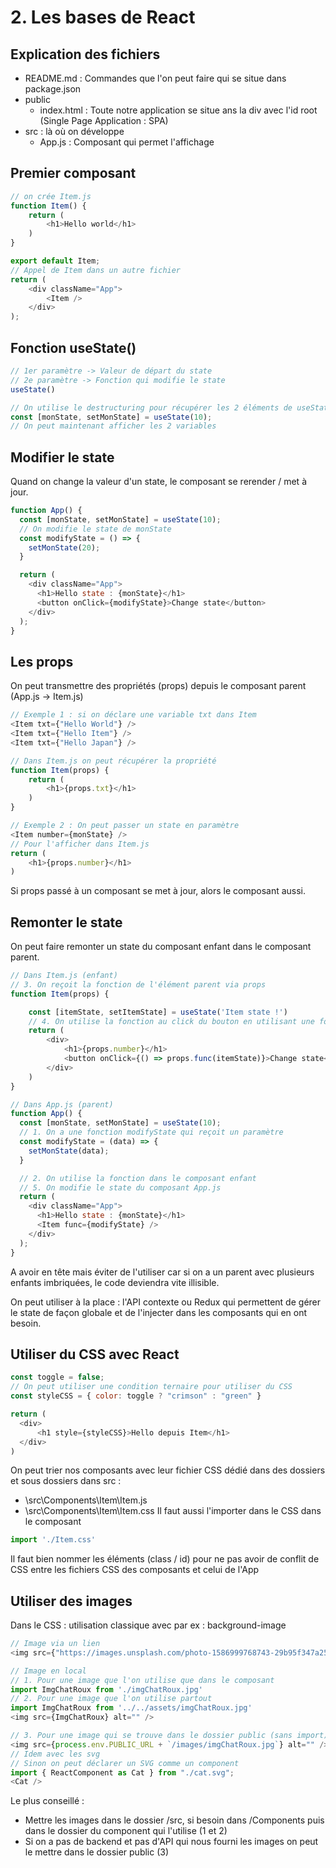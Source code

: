 # 2. Les bases de React

## Explication des fichiers
- README.md : Commandes que l'on peut faire qui se situe dans package.json
- public
    - index.html : Toute notre application se situe ans la div avec l'id root (Single Page Application : SPA)
- src : là où on développe
    - App.js : Composant qui permet l'affichage

## Premier composant
```js
// on crée Item.js
function Item() {
    return (
        <h1>Hello world</h1>
    )
}

export default Item;
// Appel de Item dans un autre fichier
return (
    <div className="App">
        <Item />
    </div>
);
```

## Fonction useState()
```js
// 1er paramètre -> Valeur de départ du state
// 2e paramètre -> Fonction qui modifie le state
useState()

// On utilise le destructuring pour récupérer les 2 éléments de useState
const [monState, setMonState] = useState(10);
// On peut maintenant afficher les 2 variables
```

## Modifier le state
Quand on change la valeur d'un state, le composant se rerender / met à jour.
```js
function App() {
  const [monState, setMonState] = useState(10);
  // On modifie le state de monState
  const modifyState = () => {
    setMonState(20);
  }

  return (
    <div className="App">
      <h1>Hello state : {monState}</h1>
      <button onClick={modifyState}>Change state</button>
    </div>
  );
}
```

## Les props
On peut transmettre des propriétés (props) depuis le composant parent (App.js -> Item.js)
```js
// Exemple 1 : si on déclare une variable txt dans Item
<Item txt={"Hello World"} />
<Item txt={"Hello Item"} />
<Item txt={"Hello Japan"} />

// Dans Item.js on peut récupérer la propriété
function Item(props) {
    return (
        <h1>{props.txt}</h1>
    )
}

// Exemple 2 : On peut passer un state en paramètre
<Item number={monState} />
// Pour l'afficher dans Item.js
return (
    <h1>{props.number}</h1>
)
```
Si props passé à un composant se met à jour, alors le composant aussi.

## Remonter le state
On peut faire remonter un state du composant enfant dans le composant parent.
```js
// Dans Item.js (enfant)
// 3. On reçoit la fonction de l'élément parent via props
function Item(props) {

    const [itemState, setItemState] = useState('Item state !')
    // 4. On utilise la fonction au click du bouton en utilisant une fonction anonyme, sinon elle s'exécute à la création du composant uniquement. On envoie le state itemState vers le composant parent
    return (
        <div>
            <h1>{props.number}</h1>
            <button onClick={() => props.func(itemState)}>Change state</button>
        </div>
    )
}

// Dans App.js (parent)
function App() {
  const [monState, setMonState] = useState(10);
  // 1. On a une fonction modifyState qui reçoit un paramètre
  const modifyState = (data) => {
    setMonState(data);
  }

  // 2. On utilise la fonction dans le composant enfant
  // 5. On modifie le state du composant App.js
  return (
    <div className="App">
      <h1>Hello state : {monState}</h1>
      <Item func={modifyState} />
    </div>
  );
}
```
A avoir en tête mais éviter de l'utiliser car si on a un parent avec plusieurs enfants imbriquées, le code deviendra vite illisible.

On peut utiliser à la place : l'API contexte ou Redux qui permettent de gérer le state de façon globale et de l'injecter dans les composants qui en ont besoin.

## Utiliser du CSS avec React
```js
const toggle = false;
// On peut utiliser une condition ternaire pour utiliser du CSS
const styleCSS = { color: toggle ? "crimson" : "green" }

return (
  <div>
      <h1 style={styleCSS}>Hello depuis Item</h1>
  </div>
)
```

On peut trier nos composants avec leur fichier CSS dédié dans des dossiers et sous dossiers dans src :
- \src\Components\Item\Item.js
- \src\Components\Item\Item.css
Il faut aussi l'importer dans le CSS dans le composant
```js
import './Item.css'
```
Il faut bien nommer les éléments (class / id) pour ne pas avoir de conflit de CSS entre les fichiers CSS des composants et celui de l'App

## Utiliser des images
Dans le CSS : utilisation classique avec par ex : background-image
```js
// Image via un lien
<img src={"https://images.unsplash.com/photo-1586999768743-29b95f347a25?ixlib=rb-4.0.3&ixid=MnwxMjA3fDB8MHxwaG90by1wYWdlfHx8fGVufDB8fHx8&auto=format&fit=crop&w=1935&q=80"} alt="" />

// Image en local
// 1. Pour une image que l'on utilise que dans le composant
import ImgChatRoux from './imgChatRoux.jpg'
// 2. Pour une image que l'on utilise partout
import ImgChatRoux from '../../assets/imgChatRoux.jpg'
<img src={ImgChatRoux} alt="" />

// 3. Pour une image qui se trouve dans le dossier public (sans import)
<img src={process.env.PUBLIC_URL + `/images/imgChatRoux.jpg`} alt="" />
// Idem avec les svg
// Sinon on peut déclarer un SVG comme un component
import { ReactComponent as Cat } from "./cat.svg";
<Cat />
```

Le plus conseillé :
- Mettre les images dans le dossier /src, si besoin dans /Components puis dans le dossier du component qui l'utilise (1 et 2)
- Si on a pas de backend et pas d'API qui nous fourni les images on peut le mettre dans le dossier public (3)
